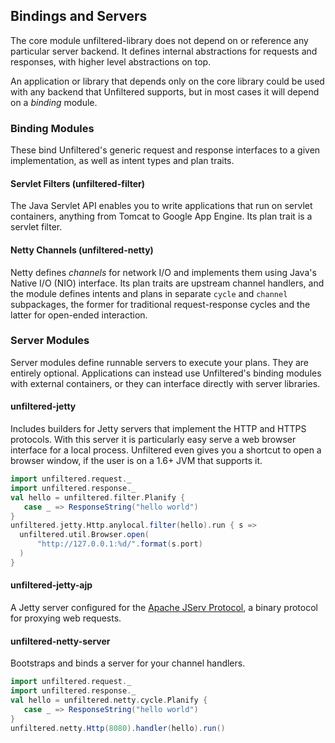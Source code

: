 Bindings and Servers
--------------------

The core module unfiltered-library does not depend on or reference any
particular server backend. It defines internal abstractions for
requests and responses, with higher level abstractions on top.

An application or library that depends only on the core library could
be used with any backend that Unfiltered supports, but in most cases it
will depend on a *binding* module.

### Binding Modules

These bind Unfiltered's generic request and response interfaces to a
given implementation, as well as intent types and plan traits.

#### Servlet Filters (unfiltered-filter)

The Java Servlet API enables you to write applications that run on
servlet containers, anything from Tomcat to Google App Engine. Its
plan trait is a servlet filter.

#### Netty Channels (unfiltered-netty)

Netty defines *channels* for network I/O and implements them using
Java's Native I/O (NIO) interface. Its plan traits are upstream
channel handlers, and the module defines intents and plans in separate
`cycle` and `channel` subpackages, the former for traditional
request-response cycles and the latter for open-ended interaction.

### Server Modules

Server modules define runnable servers to execute your plans. They are
entirely optional. Applications can instead use Unfiltered's binding
modules with external containers, or they can interface directly with
server libraries.

#### unfiltered-jetty

Includes builders for Jetty servers that implement the HTTP and HTTPS
protocols. With this server it is particularly easy serve a web
browser interface for a local process. Unfiltered even gives you a
shortcut to open a browser window, if the user is on a 1.6+ JVM that
supports it.

```scala
import unfiltered.request._
import unfiltered.response._
val hello = unfiltered.filter.Planify {
   case _ => ResponseString("hello world")
}
unfiltered.jetty.Http.anylocal.filter(hello).run { s =>
  unfiltered.util.Browser.open(
      "http://127.0.0.1:%d/".format(s.port)
  )
}
```
#### unfiltered-jetty-ajp

A Jetty server configured for the [Apache JServ Protocol][ajp], a
binary protocol for proxying web requests.

[ajp]: http://en.wikipedia.org/wiki/Apache_JServ_Protocol

#### unfiltered-netty-server

Bootstraps and binds a server for your channel handlers.

```scala
import unfiltered.request._
import unfiltered.response._
val hello = unfiltered.netty.cycle.Planify {
   case _ => ResponseString("hello world")
}
unfiltered.netty.Http(8080).handler(hello).run()
```
